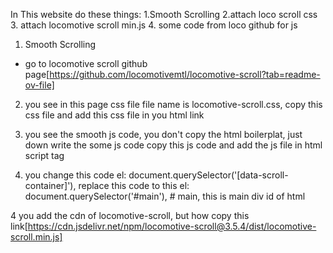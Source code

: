 In This website do these things:
1.Smooth Scrolling
2.attach loco scroll css
3. attach locomotive scroll min.js 
4. some code from loco github for js




1. Smooth Scrolling 
- go to locomotive scroll github page[https://github.com/locomotivemtl/locomotive-scroll?tab=readme-ov-file]

2. you see in this page css file file name is locomotive-scroll.css, copy this css file and add this css file in you html link

3. you see the smooth js code, you don't copy the html boilerplat, just down write the some js code copy this js code and add the js file in html script tag

4. you change this code
el: document.querySelector('[data-scroll-container]'),
replace this code to this
el: document.querySelector('#main'),  # main, this is main div id of html 


4 you add the cdn of locomotive-scroll, but how copy this link[https://cdn.jsdelivr.net/npm/locomotive-scroll@3.5.4/dist/locomotive-scroll.min.js]


